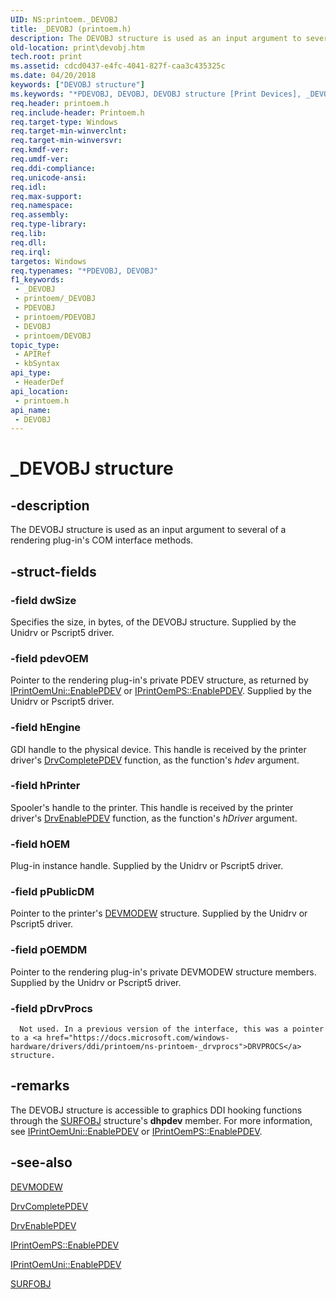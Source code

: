 ```yaml
---
UID: NS:printoem._DEVOBJ
title: _DEVOBJ (printoem.h)
description: The DEVOBJ structure is used as an input argument to several of a rendering plug-in's COM interface methods.
old-location: print\devobj.htm
tech.root: print
ms.assetid: cdcd0437-e4fc-4041-827f-caa3c435325c
ms.date: 04/20/2018
keywords: ["DEVOBJ structure"]
ms.keywords: "*PDEVOBJ, DEVOBJ, DEVOBJ structure [Print Devices], _DEVOBJ, print.devobj, print_unidrv-pscript_rendering_defda1bb-3862-4b55-a7bf-38b040667c97.xml, printoem/DEVOBJ"
req.header: printoem.h
req.include-header: Printoem.h
req.target-type: Windows
req.target-min-winverclnt: 
req.target-min-winversvr: 
req.kmdf-ver: 
req.umdf-ver: 
req.ddi-compliance: 
req.unicode-ansi: 
req.idl: 
req.max-support: 
req.namespace: 
req.assembly: 
req.type-library: 
req.lib: 
req.dll: 
req.irql: 
targetos: Windows
req.typenames: "*PDEVOBJ, DEVOBJ"
f1_keywords:
 - _DEVOBJ
 - printoem/_DEVOBJ
 - PDEVOBJ
 - printoem/PDEVOBJ
 - DEVOBJ
 - printoem/DEVOBJ
topic_type:
 - APIRef
 - kbSyntax
api_type:
 - HeaderDef
api_location:
 - printoem.h
api_name:
 - DEVOBJ
---
```


# _DEVOBJ structure


## -description

The DEVOBJ structure is used as an input argument to several of a rendering plug-in's COM interface methods.

## -struct-fields

### -field dwSize

Specifies the size, in bytes, of the DEVOBJ structure. Supplied by the Unidrv or Pscript5 driver.

### -field pdevOEM

Pointer to the rendering plug-in's private PDEV structure, as returned by <a href="https://docs.microsoft.com/windows-hardware/drivers/ddi/prcomoem/nf-prcomoem-iprintoemuni-enablepdev">IPrintOemUni::EnablePDEV</a> or <a href="https://docs.microsoft.com/windows-hardware/drivers/ddi/prcomoem/nf-prcomoem-iprintoemps-enablepdev">IPrintOemPS::EnablePDEV</a>. Supplied by the Unidrv or Pscript5 driver.

### -field hEngine

GDI handle to the physical device. This handle is received by the printer driver's <a href="https://docs.microsoft.com/windows/win32/api/winddi/nf-winddi-drvcompletepdev">DrvCompletePDEV</a> function, as the function's <i>hdev</i> argument.

### -field hPrinter

Spooler's handle to the printer. This handle is received by the printer driver's <a href="https://docs.microsoft.com/windows/win32/api/winddi/nf-winddi-drvenablepdev">DrvEnablePDEV</a> function, as the function's <i>hDriver</i> argument.

### -field hOEM

Plug-in instance handle. Supplied by the Unidrv or Pscript5 driver.

### -field pPublicDM

Pointer to the printer's <a href="https://docs.microsoft.com/windows/win32/api/wingdi/ns-wingdi-devmodew">DEVMODEW</a> structure. Supplied by the Unidrv or Pscript5 driver.

### -field pOEMDM

Pointer to the rendering plug-in's private DEVMODEW structure members. Supplied by the Unidrv or Pscript5 driver.

### -field pDrvProcs

      Not used. In a previous version of the interface, this was a pointer to a <a href="https://docs.microsoft.com/windows-hardware/drivers/ddi/printoem/ns-printoem-_drvprocs">DRVPROCS</a> structure.

## -remarks

The DEVOBJ structure is accessible to graphics DDI hooking functions through the <a href="https://docs.microsoft.com/windows/win32/api/winddi/ns-winddi-surfobj">SURFOBJ</a> structure's <b>dhpdev</b> member. For more information, see <a href="https://docs.microsoft.com/windows-hardware/drivers/ddi/prcomoem/nf-prcomoem-iprintoemuni-enablepdev">IPrintOemUni::EnablePDEV</a> or <a href="https://docs.microsoft.com/windows-hardware/drivers/ddi/prcomoem/nf-prcomoem-iprintoemps-enablepdev">IPrintOemPS::EnablePDEV</a>.

## -see-also

<a href="https://docs.microsoft.com/windows/win32/api/wingdi/ns-wingdi-devmodew">DEVMODEW</a>



<a href="https://docs.microsoft.com/windows/win32/api/winddi/nf-winddi-drvcompletepdev">DrvCompletePDEV</a>



<a href="https://docs.microsoft.com/windows/win32/api/winddi/nf-winddi-drvenablepdev">DrvEnablePDEV</a>



<a href="https://docs.microsoft.com/windows-hardware/drivers/ddi/prcomoem/nf-prcomoem-iprintoemps-enablepdev">IPrintOemPS::EnablePDEV</a>



<a href="https://docs.microsoft.com/windows-hardware/drivers/ddi/prcomoem/nf-prcomoem-iprintoemuni-enablepdev">IPrintOemUni::EnablePDEV</a>



<a href="https://docs.microsoft.com/windows/win32/api/winddi/ns-winddi-surfobj">SURFOBJ</a>

